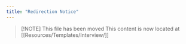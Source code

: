 ```yaml
---
title: "Redirection Notice"
---
```


> [!NOTE] This file has been moved
> This content is now located at [[Resources/Templates/Interview/]]

